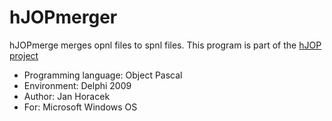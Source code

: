 # hJOPmerger

hJOPmerge merges opnl files to spnl files. This program is part of the
[hJOP project](https://hjop.kmz-brno.cz/)

- Programming language: Object Pascal
- Environment: Delphi 2009
- Author: Jan Horacek
- For: Microsoft Windows OS
